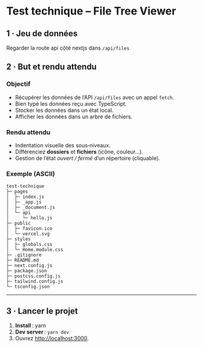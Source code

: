 # Test technique – File Tree Viewer

## 1 · Jeu de données

Regarder la route api côté nextjs dans `/api/files`

## 2 · But et rendu attendu

### Objectif

- Récupérer les données de l’API `/api/files` avec un appel `fetch`.
- Bien typé les données reçu avec TypeScript.
- Stocker les données dans un état local.
- Afficher les données dans un arbre de fichiers.

### Rendu attendu

- Indentation visuelle des sous‑niveaux.
- Différenciez **dossiers** et **fichiers** (icône, couleur…).
- Gestion de l’état _ouvert / fermé_ d’un répertoire (cliquable).

### Exemple (ASCII)

```
test-technique
├─ pages
│  ├─ index.js
│  ├─ _app.js
│  ├─ _document.js
│  └─ api
│     └─ hello.js
├─ public
│  ├─ favicon.ico
│  └─ vercel.svg
├─ styles
│  ├─ globals.css
│  └─ Home.module.css
├─ .gitignore
├─ README.md
├─ next.config.js
├─ package.json
├─ postcss.config.js
├─ tailwind.config.js
└─ tsconfig.json
```

---

## 3 · Lancer le projet

1. **Install** : yarn
2. **Dev server** : `yarn dev`
3. Ouvrez [http://localhost:3000](http://localhost:3000).
